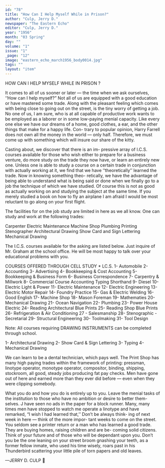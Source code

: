 ```yaml
---
id: "78"
title: "How Can I Help Myself While in Prison?"
author: "Culp, Jerry D."
newspaper: "The Eastern Echo"
editor: "Culp, Jerry D."
year: "1956"
month: "03 Spring"
day: ""
volume: "1"
issue: "1"
_page: "12"
image: "eastern_echo_march1956_body0014.jpg"
tags: ""
layout: "item"
---
```

HOW CAN I HELP MYSELF WHILE IN PRISON ?

It comes to all of us sooner or later — the time
when we ask ourselves, ‘‘How can I help myself?”
Not all of us are equipped with a good education or
have mastered some trade. Along with the pleasant
feeling which comes with being close to going out on
the street, is the tiny worry of getting a job. No one
of us, I am sure, who is at all capable of productive
work wants to be employed as a laborer or in some
low-paying menial capacity. Like every one else we
have our dreams of a home, good clothes, a ear, and
the other things that make for a happy life. Con-
trary to popular opinion, Harry Farrell does not own
all the money in the world — only half. Therefore,
we must come up with something which will insure
our share of the kitty.

Casting about, we discover that there is an im-
pressive array of I.C.S. courses available for those
who wish either to prepare for a business venture,
do more study on the trade they now have, or learn
an entirely new one. Unless one is able to study a
course on a certain trade in conjunction with actually
working at it, we find that we have ‘‘theoretically’’
learned the trade. Now in knowing something theo-
retically, we have the advantage of being able to
understand what is being said or done when we
finally go to a job the technique of which we have
studied. Of course this is not as good as actually
working on and studying the subject at the same time.
If you merely studied a book on how to fly an airplane
I am afraid I would be most reluctant to go along on
your first flight.

The facilities for on the job study are limited
in here as we all know. One can study and work at
the following trades:

Carpenter
Electric Maintenance
Machine Shop
Plumbing
Printing
Stenographer
Architectural Drawing
Show Card and Sign Lettering
Mechanical Drawing

The I.C.S. courses available for the asking are
listed below. Just inquire of Mr. Graham at the
school office. He will be most happy to talk over
your educational problems with you.

COURSES OFFERED THROUGH CELL STUDY * LC.S.
1- Automobile 
2- Accounting
3- Advertising 
4- Bookkeeping & Cost Accounting 
5- Bookkeeping & Business Form 
6- Business Correspondence
7- Carpentry & Millwork 
8- Commercial Course
Accounting
Typing 
Shorthand
9- Diesel 
10- Electric Light & Power 
11- Electric Maintenance 
12- Electric Engineering 
13- Electric Motor Repair 
14- Foundry Practice 
15- Gas & Electric Welding
16- Good English
17- Machine Shop
18- Mason Foreman
19- Mathematies
20- Mechanical Drawing
21- Ocean Navigation
22- Plumbing
23- Power House Electric
24- Reading Architectural Blue Prints
25- Reading Shop Blue Prints
26- Refrigeration & Air Conditioning 
27 - Salesmanship
28- Stenographic - Secretarial
29- Structural Engineering
30- Toolmaking
31- Tool Design

Note: All courses requiring DRAWING INSTRUMENTS
can be completed through school.

1- Architectural Drawing 
2- Show Card & Sign Lettering 
3- Typing
4- Mechanical Drawing

We can learn to be a dental technician, which
pays well. The Print Shop has many high paying
trades within the framework of printing: pressman,
linotype operator, monotype operator, compositor,
binding, shipping, stockroom, all good, steady jobs
producing fat pay checks. Men have gone out of
here and earned more than they ever did before —
even when they were clipping somebody.

What you do and how you do is entirely up to
you. Leave the menial tasks of the institution to
those who have no ambition or desire to better them-
selves. J have seen no ads in the paper for a block
runner. Many, many times men have stopped to
watch me operate a linotype and have remarked,
“I wish I had learned that,’’ Don’t be always think-
ing of next week in here — think of the more impor-
tant weeks to come on the street. You seldom see a
printer return or a man who has learned a good trade.
They are buying homes, raising children and are be-
coming solid citizens. Think of your future and of
those who will be dependant upon you. Don’t you
be the one leaning on your street broom gnashing
your teeth, as a former fellow inmate, who used his
time wisely, roars past in his Thunderbird scattering
your little pile of torn papers and old leaves.

—JERRY D. CULP

